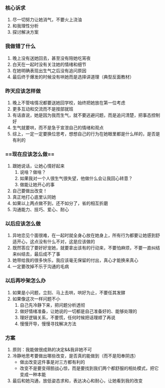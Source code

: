 ### 核心诉求

1. 尽一切努力让她消气，不要火上浇油
2. 和我理性分析
3. 探讨解决方案

### 我做错了什么

1. 晚上没有送她回去，甚至没有陪她吃宵夜
2. 白天在一起时没有关注她的情绪和细节
3. 在她明确表现出生气之后没有追问原因
4. 最后终于爆发的时候没有哄她而是选择讲道理（典型反面教材）

### 昨天应该怎样做

1. 晚上不管啥情况都要送她回学校，始终把她放在第一位考虑
2. 更多互动和交流而不是按部就班
3. 有话直说，她是因为我而生气，就不要逃避问题，而是追问清楚，把事态控制好
4. 生气就要哄，而不是急于宣泄自己的情绪和观点
5. 综上，一定一定要换位思考，想想自己的行为在她眼里都是什么样的，是否是有利的

### ==现在应该怎么做==

1. 跟她说话，让她心情好起来
   1. 说啥？做啥？
   2. 如果我对一个人很生气很失望，他做什么会让我回心转意？
   3. 做能让她开心的事
2. 自己要做出改变！
3. 真正地打心底里认同她
4. 如果以上两点做不到，还不如分了，省的相互折磨
5. 沟通能力、技巧、爱心、耐心

### 以后应该怎么做

1. 异地恋见个面很难，在一起时就全身心放在她身上，所有行为都要让她感到舒适开心，这点没有什么不对，这是应该做的
2. 既然答应了要好好宠她，就要拿出该有的行动来，不要怕麻烦，不要一直纠结来纠结去，最后成不了事
3. 她带给我的很多快乐，我应该毫无保留的付出，真心才能换来真心
4. 一定要改掉不乐于沟通的毛病

### 以后再吵架怎么办

1. 如果是小问题，立刻、马上去哄，哄好为止，不要任其发酵
2. 如果像这次一样问题不小
   1. 自己先冷静下来，把问题分析透彻
   2. 做好情绪准备，让她说的一切都是自己准备好的、能够处理的
   3. 理好逻辑关系，不要慌，任何时候把话理顺了再说
   4. 慢慢开导，慢慢寻找解决方法

### 方案

1. 原则：我能做很成熟的决定&&我非她不可
2. 冷静地思考要做出哪些改变，是否真的能做到（而不是阳奉阴违）
   * 做出改变这件事是对三方都有利的
   * 改变不是要变得胆战心惊，而是要找到我们两个都舒服的相处模式，把它变成一种本能
3. 最后和她沟通，放低姿态求和，表达决心和耐心，让她看到我的改变